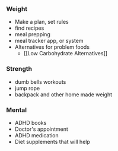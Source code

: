 ### Weight
* Make a plan, set rules
* find recipes
* meal prepping
* meal tracker app, or system
* Alternatives for problem foods 
	* [[Low Carbohydrate Alternatives]]
### Strength
* dumb bells workouts
* jump rope
* backpack and other home made weight
### Mental
* ADHD books
* Doctor's appointment
* ADHD medication
* Diet supplements that will help